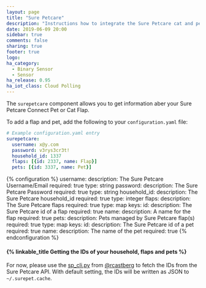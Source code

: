 ```yaml
---
layout: page
title: "Sure Petcare"
description: "Instructions how to integrate the Sure Petcare cat and pet flaps into Home Assistant."
date: 2019-06-09 20:00
sidebar: true
comments: false
sharing: true
footer: true
logo:
ha_category:
  - Binary Sensor
  - Sensor
ha_release: 0.95
ha_iot_class: Cloud Polling
---
```


The `surepetcare` component allows you to get information aber your Sure Petcare Connect Pet or Cat Flap.

To add a flap and pet, add the following to your `configuration.yaml` file:

```yaml
# Example configuration.yaml entry
surepetcare:
  username: x@y.com
  password: v3rys3cr3t!
  household_id: 1337
  flaps: [{id: 2337, name: Flap}]
  pets: [{id: 3337, name: Pet}]
```


{% configuration %}
  username:
    description: The Sure Petcare Username/Email
    required: true
    type: string
  password:
    description: The Sure Petcare Password
    required: true
    type: string
  household_id:
    description: The Sure Petcare household_id
    required: true
    type: integer
  flaps:
    description: The Sure Petcare flaps
    required: true
    type: map
    keys:
      id:
        description: The Sure Petcare id of a flap
        required: true
      name:
        description: A name for the flap
        required: true
  pets:
    description: Pets managed by Sure Petcare flap(s)
    required: true
    type: map
    keys:
      id:
        description: The Sure Petcare id of a pet
        required: true
      name:
        description: The name of the pet
        required: true
{% endconfiguration %}

#### {% linkable_title Getting the IDs of your household, flaps and pets %}

For now, please use the [sp_cli.py](https://github.com/rcastberg/sure_petcare/blob/master/sp_cli.py) from [@rcastberg](https://github.com/rcastberg) to fetch the IDs from the Sure Petcare API. With default setting, the IDs will be written as JSON to `~/.surepet.cache`.
